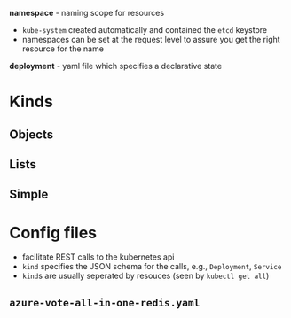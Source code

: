 **namespace** - naming scope for resources
  - `kube-system` created automatically and contained the `etcd` keystore
  - namespaces can be set at the request level to assure you get the right resource for the name

**deployment** - yaml file which specifies a declarative state

# Kinds
## Objects
## Lists
## Simple

# Config files
- facilitate REST calls to the kubernetes api
- `kind` specifies the JSON schema for the calls, e.g., `Deployment`, `Service`
- `kind`s are usually seperated by resouces (seen by `kubectl get all`)

## `azure-vote-all-in-one-redis.yaml`

